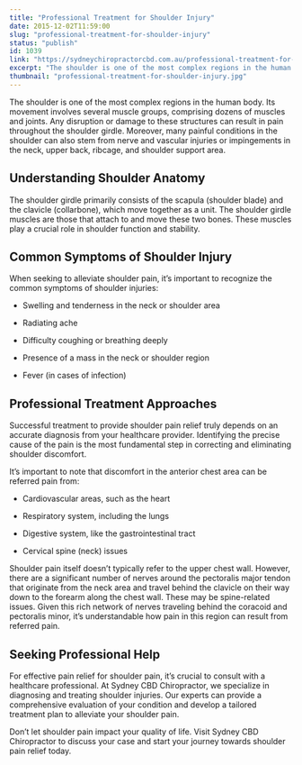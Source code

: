 ```yaml
---
title: "Professional Treatment for Shoulder Injury"
date: 2015-12-02T11:59:00
slug: "professional-treatment-for-shoulder-injury"
status: "publish"
id: 1039
link: "https://sydneychiropractorcbd.com.au/professional-treatment-for-shoulder-injury/"
excerpt: "The shoulder is one of the most complex regions in the human body. Its movement involves several muscle groups, comprising dozens of muscles and joints. Any disruption or damage to these structures can result in pain throughout the shoulder girdle. Moreover, many painful conditions in the shoulder can also stem from nerve and vascular injuries […]"
thumbnail: "professional-treatment-for-shoulder-injury.jpg"
---
```


The shoulder is one of the most complex regions in the human body. Its movement involves several muscle groups, comprising dozens of muscles and joints. Any disruption or damage to these structures can result in pain throughout the shoulder girdle. Moreover, many painful conditions in the shoulder can also stem from nerve and vascular injuries or impingements in the neck, upper back, ribcage, and shoulder support area.

## Understanding Shoulder Anatomy

The shoulder girdle primarily consists of the scapula (shoulder blade) and the clavicle (collarbone), which move together as a unit. The shoulder girdle muscles are those that attach to and move these two bones. These muscles play a crucial role in shoulder function and stability.

## Common Symptoms of Shoulder Injury

When seeking to alleviate shoulder pain, it’s important to recognize the common symptoms of shoulder injuries:

- Swelling and tenderness in the neck or shoulder area

- Radiating ache

- Difficulty coughing or breathing deeply

- Presence of a mass in the neck or shoulder region

- Fever (in cases of infection)

## Professional Treatment Approaches

Successful treatment to provide shoulder pain relief truly depends on an accurate diagnosis from your healthcare provider. Identifying the precise cause of the pain is the most fundamental step in correcting and eliminating shoulder discomfort.

It’s important to note that discomfort in the anterior chest area can be referred pain from:

- Cardiovascular areas, such as the heart

- Respiratory system, including the lungs

- Digestive system, like the gastrointestinal tract

- Cervical spine (neck) issues

Shoulder pain itself doesn’t typically refer to the upper chest wall. However, there are a significant number of nerves around the pectoralis major tendon that originate from the neck area and travel behind the clavicle on their way down to the forearm along the chest wall. These may be spine-related issues. Given this rich network of nerves traveling behind the coracoid and pectoralis minor, it’s understandable how pain in this region can result from referred pain.

## Seeking Professional Help

For effective pain relief for shoulder pain, it’s crucial to consult with a healthcare professional. At Sydney CBD Chiropractor, we specialize in diagnosing and treating shoulder injuries. Our experts can provide a comprehensive evaluation of your condition and develop a tailored treatment plan to alleviate your shoulder pain.

Don’t let shoulder pain impact your quality of life. Visit Sydney CBD Chiropractor to discuss your case and start your journey towards shoulder pain relief today.
